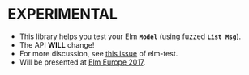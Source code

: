 # EXPERIMENTAL

- This library helps you test your Elm **`Model`** (using fuzzed **`List Msg`**).
- The API **WILL** change!
- For more discussion, see [this issue](https://github.com/elm-community/elm-test/issues/154) of elm-test.
- Will be presented at [Elm Europe 2017](http://elmeurope.org/).
